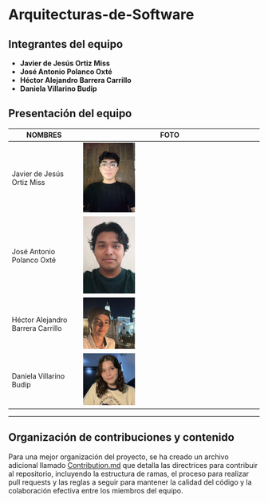 # Arquitecturas-de-Software

## Integrantes del equipo

-   **Javier de Jesús Ortiz Miss**
-   **José Antonio Polanco Oxté**
-   **Héctor Alejandro Barrera Carrillo**
-   **Daniela Villarino Budip**

## Presentación del equipo

| NOMBRES                           | FOTO                                                                                            |
| --------------------------------- | ----------------------------------------------------------------------------------------------- |
| Javier de Jesús Ortiz Miss        | <img src="./assets/img/profile_pictures/ortizJavier.jpeg" width="30%" alt="fotoortiz"/>         |
| José Antonio Polanco Oxté         | <img src="./assets/img/profile_pictures/polancoJose.jpg" width="30%" alt="fotopolanco"/>        |
| Héctor Alejandro Barrera Carrillo | <img src="./assets/img/profile_pictures/barreraHector.png" width="30%" alt="fotobarrera"/>      |
| Daniela Villarino Budip           | <img src="./assets/img/profile_pictures/villarinoDaniela.jpg" width="30%" alt="fotovillarino"/> |

---

## Organización de contribuciones y contenido

Para una mejor organización del proyecto, se ha creado un archivo adicional llamado [Contribution.md](./assets/Docs/Contribution.md) que detalla las directrices para contribuir al repositorio, incluyendo la estructura de ramas, el proceso para realizar pull requests y las reglas a seguir para mantener la calidad del código y la colaboración efectiva entre los miembros del equipo.
